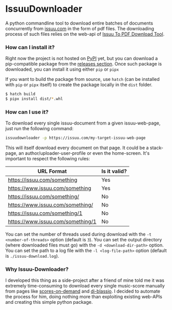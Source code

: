 # IssuuDownloader

A python commandline tool to download entire batches of documents concurrently
from [issuu.com](https://issuu.com) in the form of pdf files. The downloading process of such
files relies on the web-api of [Issuu To PDF Download Tool](https://issuudownload.com).

### How can I install it?
Right now the project is not hosted on [PyPI](https://pypi.org) yet, but you can download a pip-compatible
package from the [releases section](https://github.com/fDero/IssuuDownloader/releases). Once such
package is downloaded, you can install it using either `pip` or `pipx`

If you want to build the package from source, use `hatch` (can be installed with `pip` or `pipx` itself)
to create the package locally in the `dist` folder.

```bash
$ hatch build
$ pipx install dist/*.whl
```

### How can I use it?
To download every single issuu-document from a given issuu-web-page, just run the following command:
```bash
issuudownloader -p https://issuu.com/my-target-issuu-web-page
```
This will itself download every document on that page. It could be a stack-page, an author/uploader-user-profile
or even the home-screen. It's important to respect the following rules:

| URL Format                        | Is it valid? |
|-----------------------------------|--------------|
| https://issuu.com/something       | Yes          |
| https://www.issuu.com/something   | Yes          |
| https://issuu.com/something/      | No           |
| https://www.issuu.com/something/  | No           |
| https://issuu.com/something/1     | No           |
| https://www.issuu.com/something/1 | No           |

You can set the number of threads used during download with the `-t <number-of-threads>` option (default is `3`).
You can set the output directory (where downloaded files must go) with the `-d <download-dir-path>` option.
You can set the path to a log file with the `-l <log-file-path>` option (default is `./issuu-download.log`).

### Why Issuu-Downloader?
I developed this thing as a side-project after a friend of mine told me it was extremely time-consuming to
download every single music-score manually from pages like [scores-on-demand](https://issuu.com/scoresondemand)
and [di-blassio](https://issuu.com/diblassio). I decided to automate the process for him, doing nothing more
than exploiting existing web-APIs and creating this simple python package.